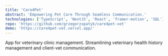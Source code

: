 ```yaml
---
title: 'Care4Pet'
abstract: 'Empowering Pet Care Through Seamless Communication.'
technologies: ['TypeScript', 'NextJS', 'React', 'framer-motion', 'SQL']
repo: 'https://github.com/grzegorzxpatyk/care4pet-vet'
demo: 'https://care4pet-vet.vercel.app/'
---
```

App for veterinary clinic management. Streamlining veterinary health history management and client-vet communication.